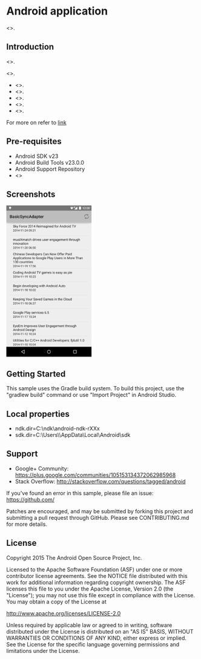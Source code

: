 
Android application
===================================

<>.

Introduction
------------

<>.

<>.
- <>.
- <>.
- <>.
- <>.
- <>.

For more on <Application> refer to [link][1]

[1]: http://developer.android.com/training/sync-adapters/index.html

Pre-requisites
--------------

- Android SDK v23
- Android Build Tools v23.0.0
- Android Support Repository
- <>

Screenshots
-------------

<img src="screenshots/main.png" height="400" alt="Screenshot"/> 

Getting Started
---------------

This sample uses the Gradle build system. To build this project, use the
"gradlew build" command or use "Import Project" in Android Studio.

Local properties
---------------
- ndk.dir=C\:\\ndk\\android-ndk-rXXx
- sdk.dir=C\:\\Users\\<User>\\AppData\\Local\\Android\\sdk

Support
-------

- Google+ Community: https://plus.google.com/communities/105153134372062985968
- Stack Overflow: http://stackoverflow.com/questions/tagged/android

If you've found an error in this sample, please file an issue:
https://github.com/<TBD>

Patches are encouraged, and may be submitted by forking this project and
submitting a pull request through GitHub. Please see CONTRIBUTING.md for more details.

License
-------

Copyright 2015 The Android Open Source Project, Inc.

Licensed to the Apache Software Foundation (ASF) under one or more contributor
license agreements.  See the NOTICE file distributed with this work for
additional information regarding copyright ownership.  The ASF licenses this
file to you under the Apache License, Version 2.0 (the "License"); you may not
use this file except in compliance with the License.  You may obtain a copy of
the License at

http://www.apache.org/licenses/LICENSE-2.0

Unless required by applicable law or agreed to in writing, software
distributed under the License is distributed on an "AS IS" BASIS, WITHOUT
WARRANTIES OR CONDITIONS OF ANY KIND, either express or implied.  See the
License for the specific language governing permissions and limitations under
the License.
